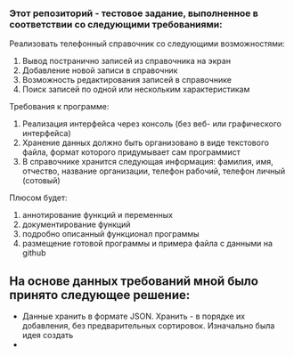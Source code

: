 <h3>Этот репозиторий - тестовое задание, выполненное в соответствии со следующими требованиями:</h3>


<p>Реализовать телефонный справочник со следующими возможностями:</p>
    <ol>
        <li>Вывод постранично записей из справочника на экран</li>
        <li>Добавление новой записи в справочник</li>
        <li>Возможность редактирования записей в справочнике</li>
        <li>Поиск записей по одной или нескольким характеристикам</li>
    </ol>
<p>Требования к программе:</p>
    <ol>
        <li>Реализация интерфейса через консоль (без веб- или графического интерфейса)</li>
        <li>Хранение данных должно быть организовано в виде текстового файла, формат которого придумывает сам программист</li>
        <li>В справочнике хранится следующая информация: фамилия, имя, отчество, название организации, телефон рабочий, телефон личный (сотовый)</li>
    </ol>
<p>Плюсом будет:</p>
    <ol>
          <li>аннотирование функций и переменных</li>
          <li>документирование функций</li>
          <li>подробно описанный функционал программы</li>
          <li>размещение готовой программы и примера файла с данными на github</li>
    </ol>

<h2>На основе данных требований мной было принято следующее решение:</h2>
    <ul>
        <li>Данные хранить в формате JSON. Хранить - в порядке их добавления, без предварительных сортировок. Изначально была идея создать </li>
        <li></li>
